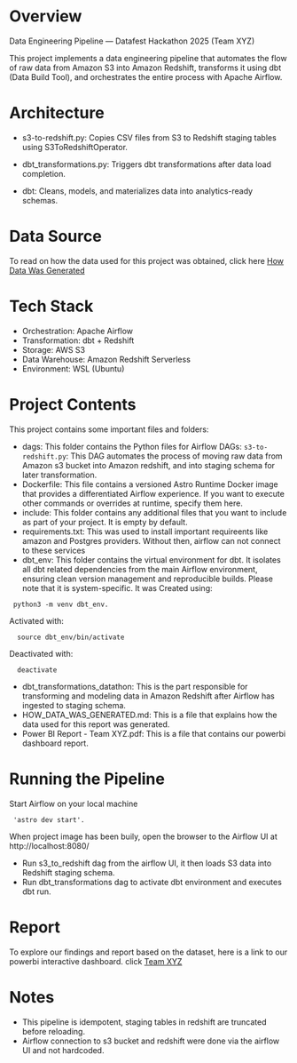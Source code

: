 Overview
========
Data Engineering Pipeline — Datafest Hackathon 2025 (Team XYZ)

This project implements a data engineering pipeline that automates the flow of raw data from Amazon S3 into Amazon Redshift, transforms it using dbt (Data Build Tool), and orchestrates the entire process with Apache Airflow.

Architecture
=================================

- s3-to-redshift.py: Copies CSV files from S3 to Redshift staging tables using S3ToRedshiftOperator.

- dbt_transformations.py: Triggers dbt transformations after data load completion.

- dbt: Cleans, models, and materializes data into analytics-ready schemas.

Data Source
=================================
To read on how the data used for this project was obtained, click here [How Data Was Generated](HOW_DATA_WAS_GENERATED.md)

Tech Stack
=================================

- Orchestration: Apache Airflow
- Transformation: dbt + Redshift
- Storage: AWS S3
- Data Warehouse: Amazon Redshift Serverless
- Environment: WSL (Ubuntu)

Project Contents
================

This project contains some important files and folders:

- dags: This folder contains the Python files for Airflow DAGs:
    `s3-to-redshift.py`: This DAG automates the process of moving raw data from Amazon s3 bucket into Amazon redshift, and into staging schema for later transformation.
- Dockerfile: This file contains a versioned Astro Runtime Docker image that provides a differentiated Airflow experience. If you want to execute other commands or overrides at runtime, specify them here.
- include: This folder contains any additional files that you want to include as part of your project. It is empty by default.
- requirements.txt: This was used to install important requireents like amazon and Postgres providers. Without then, airflow can not connect to these services
- dbt_env: This folder contains the virtual environment for dbt. It isolates all dbt related dependencies from the main Airflow environment, ensuring clean version management and reproducible builds. Please note that it is system-specific. It was Created using:  
 ```
  python3 -m venv dbt_env.

```
Activated with:
```
  source dbt_env/bin/activate
```
Deactivated with:
```
  deactivate
```

- dbt_transformations_datathon: This is the part responsible for transforming and modeling data in Amazon Redshift after Airflow has ingested to staging schema.
- HOW_DATA_WAS_GENERATED.md: This is a file that explains how the data used for this report was generated.
- Power BI Report - Team XYZ.pdf: This is a file that contains our powerbi dashboard report.


Running the Pipeline
===========================

Start Airflow on your local machine
```
 'astro dev start'.

```
When project image has been buily, open the browser to the Airflow UI at http://localhost:8080/

- Run s3_to_redshift dag from the airflow UI, it then loads S3 data into Redshift staging schema.
- Run dbt_transformations dag to activate dbt environment and executes dbt run.

Report
=================================
To explore our findings and report based on the dataset, here is a link to our powerbi interactive dashboard. click [Team XYZ](https://app.powerbi.com/view?r=eyJrIjoiNzQ4Yjg2ZDEtMTMyOS00NzdkLTg4ZTUtNGNkYWIwMzhjNzQ4IiwidCI6ImQwMjZkZjkxLTg4MTYtNDIyNS04YmIyLWMzODJhOGUxZWYwYyJ9)

Notes
=================================

- This pipeline is idempotent, staging tables in redshift are truncated before reloading.
- Airflow connection to s3 bucket and redshift were done via the airflow UI and not hardcoded.
